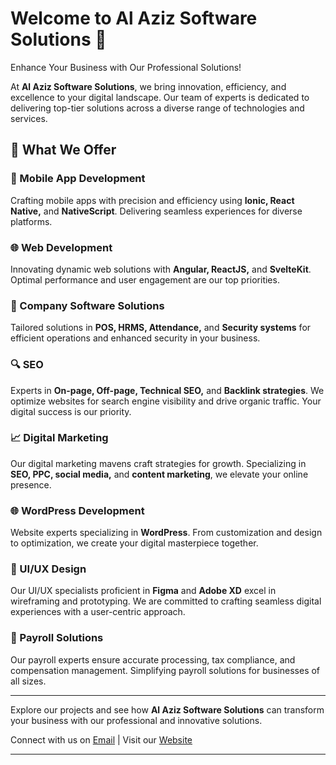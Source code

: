# Welcome to Al Aziz Software Solutions 🚀

Enhance Your Business with Our Professional Solutions!

At **Al Aziz Software Solutions**, we bring innovation, efficiency, and excellence to your digital landscape. Our team of experts is dedicated to delivering top-tier solutions across a diverse range of technologies and services.

## 🌟 What We Offer

### 📱 Mobile App Development
Crafting mobile apps with precision and efficiency using **Ionic, React Native,** and **NativeScript**. Delivering seamless experiences for diverse platforms.

### 🌐 Web Development
Innovating dynamic web solutions with **Angular, ReactJS,** and **SvelteKit**. Optimal performance and user engagement are our top priorities.

### 🏢 Company Software Solutions
Tailored solutions in **POS, HRMS, Attendance,** and **Security systems** for efficient operations and enhanced security in your business.

### 🔍 SEO
Experts in **On-page, Off-page, Technical SEO,** and **Backlink strategies**. We optimize websites for search engine visibility and drive organic traffic. Your digital success is our priority.

### 📈 Digital Marketing
Our digital marketing mavens craft strategies for growth. Specializing in **SEO, PPC, social media,** and **content marketing**, we elevate your online presence.

### 🌐 WordPress Development
Website experts specializing in **WordPress**. From customization and design to optimization, we create your digital masterpiece together.

### 🎨 UI/UX Design
Our UI/UX specialists proficient in **Figma** and **Adobe XD** excel in wireframing and prototyping. We are committed to crafting seamless digital experiences with a user-centric approach.

### 💼 Payroll Solutions
Our payroll experts ensure accurate processing, tax compliance, and compensation management. Simplifying payroll solutions for businesses of all sizes.

---

Explore our projects and see how **Al Aziz Software Solutions** can transform your business with our professional and innovative solutions.

Connect with us on [Email](alazizsoftwaresolutions@gmail.com) | Visit our [Website](https://www.alazizsoftwares.com/)

---
